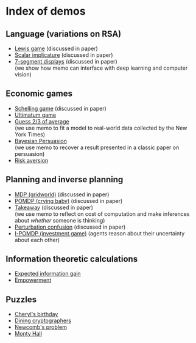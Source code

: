 # Index of demos

## Language (variations on RSA)

- [Lewis game](./demo-rsa.py) (discussed in paper)
- [Scalar implicature](./demo-scalar.py) (discussed in paper)
- [7-segment displays](./demo-7segment.ipynb) (discussed in paper)  
  (we show how memo can interface with deep learning and computer vision)

## Economic games

- [Schelling game](./demo-schelling.ipynb) (discussed in paper)  
- [Ultimatum game](./demo-ultimatum.ipynb)
- [Guess 2/3 of average](./demo-23.ipynb)  
  (we use memo to fit a model to real-world data collected by the New York Times)
- [Bayesian Persuasion](./demo-persuasion.ipynb)  
  (we use memo to recover a result presented in a classic paper on persuasion)
- [Risk aversion](./demo-risk-aversion.ipynb)

## Planning and inverse planning

- [MDP (gridworld)](./demo-mdp.ipynb) (discussed in paper)
- [POMDP (crying baby)](./demo-pomdp.ipynb) (discussed in paper)
- [Takeaway](./demo-takeaway.ipynb) (discussed in paper)  
  (we use memo to reflect on cost of computation and make inferences about _whether_ someone is thinking)
- [Perturbation confusion](./demo-pc.ipynb) (discussed in paper)
- [I-POMDP (investment game)](./demo-i-pomdp.ipynb)
  (agents reason about their uncertainty about each other)

## Information theoretic calculations

- [Expected information gain](./demo-eig.ipynb)
- [Empowerment](./demo-empowerment.py)

## Puzzles

- [Cheryl's birthday](./demo-cheryl.ipynb)
- [Dining cryptographers](./demo-dining-cryptographers.ipynb)
- [Newcomb's problem](./demo-newcomb.ipynb)
- [Monty Hall](./demo-monty.ipynb)
